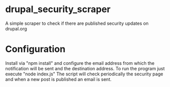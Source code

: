 # drupal_security_scraper

A simple scraper to check if there are published security updates on drupal.org

# Configuration

Install via "npm install" and configure the email address from which the notification will be sent and the destination address. To run the program just execute "node index.js" The script will check periodically the security page and when a new post is published an email is sent.
